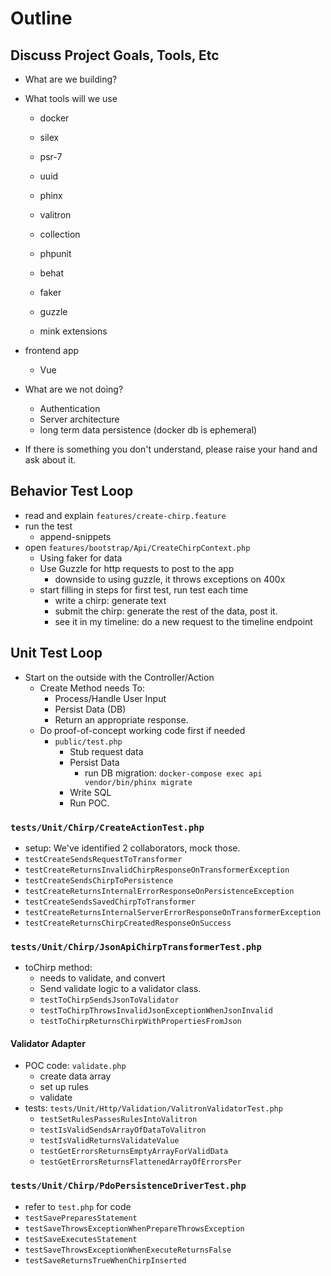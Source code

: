 # Outline

## Discuss Project Goals, Tools, Etc
- What are we building?
- What tools will we use
   - docker
   - silex
   - psr-7
   - uuid
   - phinx
   - valitron
   - collection
   
   - phpunit
   - behat
   - faker
   - guzzle
   - mink extensions
- frontend app
  - Vue
- What are we not doing?
  - Authentication
  - Server architecture
  - long term data persistence (docker db is ephemeral)
  
- If there is something you don't understand, please raise your hand and ask about it.

## Behavior Test Loop
- read and explain `features/create-chirp.feature`
- run the test
  - append-snippets
- open `features/bootstrap/Api/CreateChirpContext.php`
  - Using faker for data
  - Use Guzzle for http requests to post to the app
    - downside to using guzzle, it throws exceptions on 400x
  - start filling in steps for first test, run test each time
    - write a chirp: generate text
    - submit the chirp: generate the rest of the data, post it. 
    - see it in my timeline: do a new request to the timeline endpoint
    
## Unit Test Loop
- Start on the outside with the Controller/Action
  - Create Method needs To:
    - Process/Handle User Input 
    - Persist Data (DB)
    - Return an appropriate response.
  - Do proof-of-concept working code first if needed
    - `public/test.php`
      - Stub request data
      - Persist Data 
        - run DB migration: `docker-compose exec api vendor/bin/phinx migrate`
      - Write SQL
      - Run POC.

### `tests/Unit/Chirp/CreateActionTest.php`
- setup: We've identified 2 collaborators, mock those.
- `testCreateSendsRequestToTransformer`
- `testCreateReturnsInvalidChirpResponseOnTransformerException`
- `testCreateSendsChirpToPersistence`
- `testCreateReturnsInternalErrorResponseOnPersistenceException`
- `testCreateSendsSavedChirpToTransformer`
- `testCreateReturnsInternalServerErrorResponseOnTransformerException`
- `testCreateReturnsChirpCreatedResponseOnSuccess`

### `tests/Unit/Chirp/JsonApiChirpTransformerTest.php`
- toChirp method:
  - needs to validate, and convert
  - Send validate logic to a validator class.
  - `testToChirpSendsJsonToValidator`
  - `testToChirpThrowsInvalidJsonExceptionWhenJsonInvalid`
  - `testToChirpReturnsChirpWithPropertiesFromJson`

#### Validator Adapter
- POC code: `validate.php`
  - create data array
  - set up rules
  - validate
- tests: `tests/Unit/Http/Validation/ValitronValidatorTest.php`
   - `testSetRulesPassesRulesIntoValitron`
   - `testIsValidSendsArrayOfDataToValitron`
   - `testIsValidReturnsValidateValue`
   - `testGetErrorsReturnsEmptyArrayForValidData`
   - `testGetErrorsReturnsFlattenedArrayOfErrorsPer`
   
### `tests/Unit/Chirp/PdoPersistenceDriverTest.php`
- refer to `test.php` for code
- `testSavePreparesStatement`
- `testSaveThrowsExceptionWhenPrepareThrowsException`
- `testSaveExecutesStatement`
- `testSaveThrowsExceptionWhenExecuteReturnsFalse`
- `testSaveReturnsTrueWhenChirpInserted`

